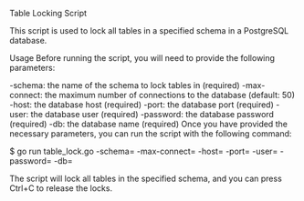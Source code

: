 Table Locking Script

This script is used to lock all tables in a specified schema in a PostgreSQL database.

Usage
Before running the script, you will need to provide the following parameters:

-schema: the name of the schema to lock tables in (required)
-max-connect: the maximum number of connections to the database (default: 50)
-host: the database host (required)
-port: the database port (required)
-user: the database user (required)
-password: the database password (required)
-db: the database name (required)
Once you have provided the necessary parameters, you can run the script with the following command:


$ go run table_lock.go -schema=<schema> -max-connect=<maxConnect> -host=<dbHost> -port=<dbPort> -user=<dbUser> -password=<dbPassword> -db=<dbName>

The script will lock all tables in the specified schema, and you can press Ctrl+C to release the locks.
